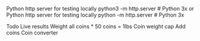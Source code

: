 Python http server for testing locally python3 -m http.server # Python 3x
or
Python http server for testing locally python -m http.server # Python 3x




Todo
Live results
Weight all coins * 50 coins = 1lbs
Coin weight cap
Add coins
Coin converter
